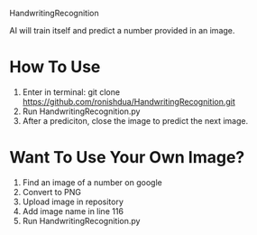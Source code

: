HandwritingRecognition

AI will train itself and predict a number provided in an image.

# How To Use

1. Enter in terminal: git clone https://github.com/ronishdua/HandwritingRecognition.git
2. Run HandwritingRecognition.py
3. After a prediciton, close the image to predict the next image. 

# Want To Use Your Own Image?

1. Find an image of a number on google
2. Convert to PNG
3. Upload image in repository
4. Add image name in line 116
5. Run HandwritingRecognition.py
